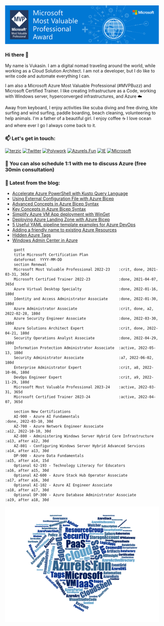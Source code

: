 ![Microsoft MVP](/assets/img/MVP_SocialGraphics_LinkedIn_1584x396px_Opt-4.jpg)

### Hi there 👋

My name is Vukasin. I am a digital nomad traveling around the world, while working as a Cloud Solution Architect. I am not a developer, but I do like to write code and automate everything I can.

I am also a Microsoft Azure Most Valuable Professional (#MVPBuzz) and Microsoft Certified Trainer. I like creating Infrastructure as a Code, working with Windows server, hyperconverged infrastructures, and Azure ☁️

Away from keyboard, I enjoy activities like scuba diving and free diving, kite surfing and wind surfing, paddle boarding, beach cleaning, volunteering to help animals. I'm a father of a beautiful girl. I enjoy coffee ☕️ I love ocean and where ever I go I always come back to it.

### 📫  Let's get in touch:

[![terzic](https://img.shields.io/badge/linkedin-%230077B5.svg?style=for-the-badge&logo=linkedin&logoColor=white)](https://www.linkedin.com/in/terzic/)
[![Twitter](https://img.shields.io/badge/twitter-%231DA1F2.svg?style=for-the-badge&logo=Twitter&logoColor=white)](https://twitter.com/MrTerzic)
[![Polywork](https://img.shields.io/badge/Polywork-543DE0?style=for-the-badge&logo=polywork&logoColor=white)](https://www.polywork.com/vukasin)
[![AzureIs.Fun](https://img.shields.io/badge/blog-0078D4.svg?style=for-the-badge&logo=azure-devops&logoColor=white)](https://azureis.fun)
[![IE](https://img.shields.io/badge/website-0076D6?style=for-the-badge&logo=Internet%20Explorer&logoColor=white)](http://vukasinterzic.com)
[![Microsoft](https://img.shields.io/badge/MVP-0078D4?style=for-the-badge&logo=microsoft&logoColor=white)](https://mvp.microsoft.com/en-us/PublicProfile/5003864?fullName=Vukasin%20Terzic)

### 🤙 You can also schedule 1:1 with me to discuss Azure (free 30min consultation)

### 📝 Latest from the blog:

<!-- AzureIs.Fun:START -->
- [Accelerate Azure PowerShell with Kusto Query Language](https://azureis.fun/posts/Accelerate-Azure-PowerShell-with-Kusto-Query-Languge/)
- [Using External Configuration File with Azure Bicep](https://azureis.fun/posts/Using-Configuration-File-With-Azure-Bicep/)
- [Advanced Concepts in Azure Bicep Syntax](https://azureis.fun/posts/Advanced-Concepts-In-Azure-Bicep-Syntax/)
- [Key Concepts in Azure Bicep Syntax](https://azureis.fun/posts/Key-Concepts-in-Azure-Bicep-Syntax/)
- [Simplify Azure VM App deployment with WinGet](https://azureis.fun/posts/Simplify-Azure-VM-App-deployment-with-WinGet/)
- [Deploying Azure Landing Zone with Azure Bicep](https://azureis.fun/posts/Deploy-Azure-Landing-Zone-with-Azure-Bicep/)
- [5 Useful YAML pipeline template examples for Azure DevOps](https://azureis.fun/posts/5-useful-YAML-pipeline-template-examples-for-Azure-DevOps/)
- [Adding a friendly name to existing Azure Resources](https://azureis.fun/posts/Adding-a-friendly-name-to-Azure-Resources/)
- [Hidden Azure Tags](https://azureis.fun/posts/Hidden-Azure-Tags/)
- [Windows Admin Center in Azure](https://azureis.fun/posts/Windows-Admin-Center-in-Azure/)
<!-- AzureIs.Fun:END -->


```mermaid
    gantt
    title Microsoft Certification Plan
    dateFormat  YYYY-MM-DD
    section Renewal
    Microsoft Most Valuable Professional 2022-23    :crit, done, 2021-03-31, 365d
    Microsoft Certified Trainer 2022-23             :done, 2021-04-07, 365d
    Azure Virtual Desktop Specialty                 :done, 2022-01-16, 180d
    Identity and Access Administrator Associate     :done, 2022-01-30, 180d
    Azure Administrator Associate                   :crit, done, a2, 2022-02-28, 180d
    Azure Security Engineer Associate               :done, 2022-03-30, 180d
    Azure Solutions Architect Expert                :crit, done, 2022-04-21, 180d
    Security Operations Analyst Associate           :done, 2022-04-29, 180d
    Information Protection Administrator Associate  :active, 2022-05-13, 180d
    Security Administrator Associate                :a7, 2022-06-02, 180d
    Enterprise Administrator Expert                 :crit, a8, 2022-10-06, 180d
    DevOps Engineer Expert                          :crit, a9, 2022-11-29, 180d
    Microsoft Most Valuable Professional 2023-24    :active, 2022-03-31, 365d
    Microsoft Certified Trainer 2023-24             :active, 2022-04-07, 365d

    section New Certifications
    AI-900 - Azure AI Fundamentals                                      :done, 2022-03-10, 30d
    AZ-700 - Azure Network Engineer Associate                           :a12, 2022-10-10, 30d
    AZ-800 - Administering Windows Server Hybrid Core Infrastructure    :a13, after a12, 30d
    AZ-801 - Configuring Windows Server Hybrid Advanced Services        :a14, after a13, 30d
    DP-900 - Azure Data Fundamentals                                    :a15, after a14, 15d
    Optional 62-193 - Technology Literacy for Educators                 :a16, after a15, 30d
    Optional AZ-600 - Azure Stack Hub Operator Associate                :a17, after a16, 30d
    Optional AI-102 - Azure AI Engineer Associate                       :a18, after a17, 30d
    Optional DP-300 - Azure Database Administrator Associate            :a19, after a18, 30d
```

![Azure Is Fun](/assets/img/azure-is-fun-wordcloud-azure-hearth.png)


<!--
**vukasinterzic/vukasinterzic** is a ✨ _special_ ✨ repository because its `README.md` (this file) appears on your GitHub profile.

Here are some ideas to get you started:

- 🔭 I’m currently working on ...
- 🌱 I’m currently learning ...
- 👯 I’m looking to collaborate on ...
- 🤔 I’m looking for help with ...
- 💬 Ask me about ...
- 📫 How to reach me: ...
- 😄 Pronouns: ...
- ⚡ Fun fact: ...
-->
